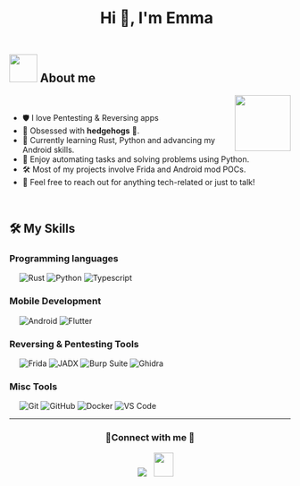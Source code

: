 <div id="user-content-toc">
  <ul align="center">
    <h1 style="display: inline-block">Hi 🦔, I'm Emma</h1>
  </ul>
</div>

## <picture><img src = "https://github.com/7oSkaaa/7oSkaaa/blob/main/Images/about_me.gif?raw=true" width = 50px></picture> About me

<picture> <img align="right" src="https://www.kindpng.com/picc/m/274-2748314_freetoedit-menherachan-animegirl-animecute-png-kawaii-anime-girl.png" width = 100px></picture>

<br>

- 🛡️ I love Pentesting & Reversing apps
- 🦔 Obsessed with **hedgehogs** 🥰.
- 🌱 Currently learning Rust, Python and advancing my Android skills.
- 🐍 Enjoy automating tasks and solving problems using Python.
- 🛠️ Most of my projects involve Frida and Android mod POCs.
- 💬 Feel free to reach out for anything tech-related or just to talk!

<br>

## 🛠️ My Skills

### Programming languages

&emsp;
![Rust](https://img.shields.io/badge/-Rust-000?logo=Rust&logoColor=FF5733)
![Python](https://img.shields.io/badge/-Python-000?&logo=Python&logoColor=lime)
![Typescript](https://img.shields.io/badge/-Typescript-000?logo=Typescript&logoColor=blue)

### Mobile Development

&emsp;
![Android](https://img.shields.io/badge/-Android-000?logo=Android)
![Flutter](https://img.shields.io/badge/-Flutter-000?logo=Flutter)

### Reversing & Pentesting Tools

&emsp;
![Frida](https://img.shields.io/badge/-Frida-000?logo=Javascript&logoColor=F7DF1E)
![JADX](https://img.shields.io/badge/-JADX-000?logo=openjdk)
![Burp Suite](https://img.shields.io/badge/-Burp%20Suite-000?logo=Burp-Suite&logoColor=orange)
![Ghidra](https://img.shields.io/badge/-Ghidra-000?logo=Cplusplus)

### Misc Tools

&emsp;
![Git](https://img.shields.io/badge/-Git-000?logo=Git)
![GitHub](https://img.shields.io/badge/-GitHub-000?logo=GitHub)
![Docker](https://img.shields.io/badge/-Docker-000?logo=Docker)
![VS Code](https://img.shields.io/badge/-VS%20Code-000?logo=Visual-Studio-Code)

---

<h3 align="center" > 🌿Connect with me 🌿 </h3>

<p align="center">

 <div align="center"  class="icons-social" style="margin-left: 10px;">
        <a style="margin-left: 10px;" target="_blank" href="https://github.com/Shadowsx3">
  <img src="https://img.icons8.com/doodle/40/000000/github--v1.png"></a>
           <a style="margin-left: 10px;" target="_blank" href="mailto:jmbh076@gmail.com">
  <img src="https://img.icons8.com/doodle/2x/gmail-new.png" style=" width:35px; height:43px;"></a>
      </div>

</p>
